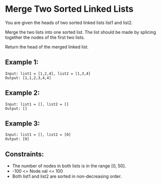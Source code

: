 # Merge Two Sorted Linked Lists

You are given the heads of two sorted linked lists list1 and list2.

Merge the two lists into one sorted list. The list should be made by splicing  
together the nodes of the first two lists.

Return the head of the merged linked list.

## Example 1:

    Input: list1 = [1,2,4], list2 = [1,3,4]
    Output: [1,1,2,3,4,4]


## Example 2:

    Input: list1 = [], list2 = []
    Output: []

## Example 3:

    Input: list1 = [], list2 = [0]
    Output: [0]

 

## Constraints:

* The number of nodes in both lists is in the range [0, 50].
* -100 <= Node.val <= 100
* Both list1 and list2 are sorted in non-decreasing order.
